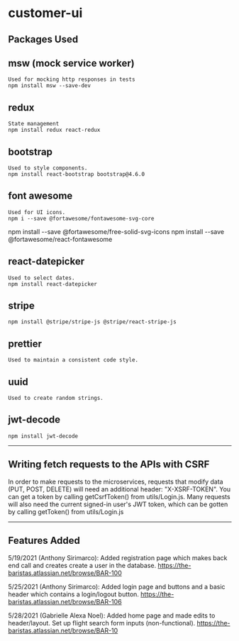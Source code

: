 # customer-ui

## Packages Used

## msw (mock service worker)

    Used for mocking http responses in tests
    npm install msw --save-dev

## redux

    State management
    npm install redux react-redux

## bootstrap

    Used to style components.
    npm install react-bootstrap bootstrap@4.6.0

## font awesome

    Used for UI icons.
    npm i --save @fortawesome/fontawesome-svg-core

npm install --save @fortawesome/free-solid-svg-icons
npm install --save @fortawesome/react-fontawesome

## react-datepicker

    Used to select dates.
    npm install react-datepicker

## stripe

    npm install @stripe/stripe-js @stripe/react-stripe-js

## prettier

    Used to maintain a consistent code style.

## uuid

    Used to create random strings.

## jwt-decode

    npm install jwt-decode

---

## Writing fetch requests to the APIs with CSRF

In order to make requests to the microservices, requests that modify data (PUT, POST, DELETE) will need an additional header: "X-XSRF-TOKEN". You can get a token by calling getCsrfToken() from utils/Login.js.
Many requests will also need the current signed-in user's JWT token, which can be gotten by calling getToken() from utils/Login.js 

---

## Features Added

5/19/2021 (Anthony Sirimarco): Added registration page which makes back end call and creates create a user in the database.
https://the-baristas.atlassian.net/browse/BAR-100

5/25/2021 (Anthony Sirimarco): Added login page and buttons and a basic header which contains a login/logout button.
https://the-baristas.atlassian.net/browse/BAR-106

5/28/2021 (Gabrielle Alexa Noel): Added home page and made edits to header/layout. Set up flight search form inputs (non-functional).
https://the-baristas.atlassian.net/browse/BAR-10
